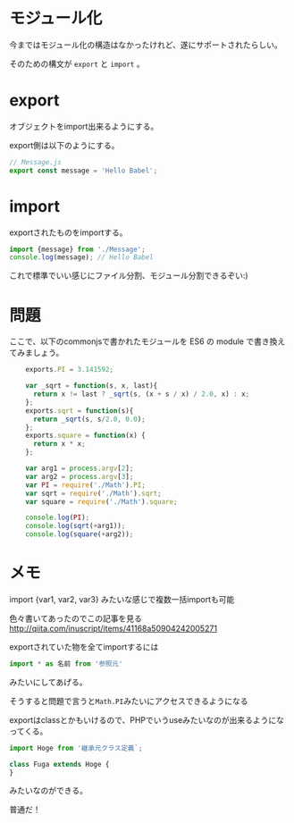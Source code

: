 # モジュール化

今まではモジュール化の構造はなかったけれど、遂にサポートされたらしい。

そのための構文が `export` と `import` 。

# export

オブジェクトをimport出来るようにする。

export側は以下のようにする。

```javascript
// Message.js
export const message = 'Hello Babel';
```

# import

exportされたものをimportする。

```javascript
import {message} from './Message';
console.log(message); // Hello Babel
```

これで標準でいい感じにファイル分割、モジュール分割できるぞい:)

# 問題

ここで、以下のcommonjsで書かれたモジュールを ES6 の module で書き換えてみましょう。

```javascript
    exports.PI = 3.141592;

    var _sqrt = function(s, x, last){
      return x != last ? _sqrt(s, (x + s / x) / 2.0, x) : x;
    };
    exports.sqrt = function(s){
      return _sqrt(s, s/2.0, 0.0);
    };
    exports.square = function(x) {
      return x * x;
    };

    var arg1 = process.argv[2];
    var arg2 = process.argv[3];
    var PI = require('./Math').PI;
    var sqrt = require('./Math').sqrt;
    var square = require('./Math').square;

    console.log(PI);
    console.log(sqrt(+arg1));
    console.log(square(+arg2));
```

# メモ

import {var1, var2, var3} みたいな感じで複数一括importも可能

色々書いてあったのでこの記事を見る
http://qiita.com/inuscript/items/41168a50904242005271

exportされていた物を全てimportするには

```javascript
import * as 名前 from '参照元'
```

みたいにしてあげる。

そうすると問題で言うと`Math.PI`みたいにアクセスできるようになる

exportはclassとかもいけるので、PHPでいうuseみたいなのが出来るようになってくる。

```javascript
import Hoge from '継承元クラス定義`;

class Fuga extends Hoge {
}
```

みたいなのができる。

普通だ！
